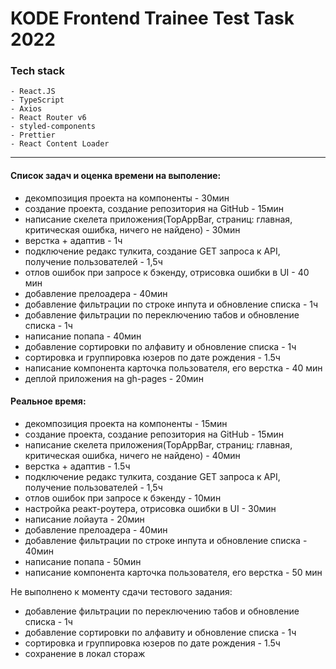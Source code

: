 # KODE Frontend Trainee Test Task 2022

### Tech stack

```
- React.JS
- TypeScript
- Axios
- React Router v6
- styled-components
- Prettier
- React Content Loader
```

---

#### Список задач и оценка времени на выполение:

- декомпозиция проекта на компоненты - 30мин
- создание проекта, создание репозитория на GitHub - 15мин
- написание скелета приложения(TopAppBar, страниц: главная, критическая ошибка, ничего не найдено) - 30мин
- верстка + адаптив - 1ч
- подключение редакс тулкита, создание GET запроса к API, получение пользователей - 1,5ч
- отлов ошибок при запросе к бэкенду, отрисовка ошибки в UI - 40 мин
- добавление прелоадера - 40мин
- добавление фильтрации по строке инпута и обновление списка - 1ч
- добавление фильтрации по переключению табов и обновление списка - 1ч
- написание попапа - 40мин
- добавление сортировки по алфавиту и обновление списка - 1ч
- сортировка и группировка юзеров по дате рождения - 1.5ч
- написание компонента карточка пользователя, его верстка - 40 мин
- деплой приложения на gh-pages - 20мин

#### Реальное время:

- декомпозиция проекта на компоненты - 15мин
- создание проекта, создание репозитория на GitHub - 15мин
- написание скелета приложения(TopAppBar, страниц: главная, критическая ошибка, ничего не найдено) - 40мин
- верстка + адаптив - 1.5ч
- подключение редакс тулкита, создание GET запроса к API, получение пользователей - 1,5ч
- отлов ошибок при запросе к бэкенду - 10мин
- настройка реакт-роутера, отрисовка ошибки в UI - 30мин
- написание лойаута - 20мин
- добавление прелоадера - 40мин
- добавление фильтрации по строке инпута и обновление списка - 40мин
- написание попапа - 50мин
- написание компонента карточка пользователя, его верстка - 50 мин

Не выполнено к моменту сдачи тестового задания:

- добавление фильтрации по переключению табов и обновление списка - 1ч
- добавление сортировки по алфавиту и обновление списка - 1ч
- сортировка и группировка юзеров по дате рождения - 1.5ч
- сохранение в локал стораж
